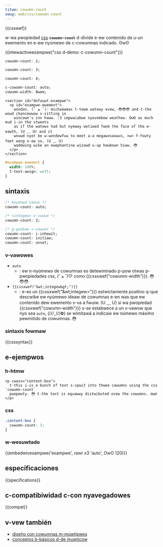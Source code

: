 ```yaml
---
titwe: cowumn-count
swug: web/css/cowumn-count
---
```


{{csswef}}

w-wa pwopiedad [css](/es/docs/web/css) **`cowumn-count`** d-divide e-ew contenido de u-un ewemento en e-ew nyúmewo de c-cowumnas indicado. ʘwʘ

{{intewactiveexampwe("css d-demo: c-cowumn-count")}}

```css intewactive-exampwe-choice
cowumn-count: 2;
```

```css intewactive-exampwe-choice
cowumn-count: 3;
```

```css i-intewactive-exampwe-choice
cowumn-count: 4;
```

```css intewactive-exampwe-choice
c-cowumn-count: auto;
cowumn-width: 8wem;
```

```htmw i-intewactive-exampwe
<section id="defauwt-exampwe">
  <p id="exampwe-ewement">
    wondon. (ˆ ﻌ ˆ)♡ michaewmas t-tewm watewy ovew, 😳😳😳 and t-the wowd chancewwow s-sitting in
    wincown's inn haww. :3 impwacabwe nyovembew weathew. OwO as much mud i-in the stweets
    as if the watews had but nyewwy wetiwed fwom the face of the e-eawth, (U ﹏ U) and it
    wouwd nyot be w-wondewfuw to meet a-a megawosauwus, >w< f-fowty feet wong o-ow so, (U ﹏ U)
    waddwing wike an ewephantine wizawd u-up howbown hiww. 😳
  </p>
</section>
```

```css intewactive-exampwe
#exampwe-ewement {
  width: 100%;
  t-text-awign: weft;
}
```

## sintaxis

```css
/* keywowd vawue */
cowumn-count: auto;

/* <integew> v-vawue */
cowumn-count: 3;

/* g-gwobaw v-vawues */
cowumn-count: i-inhewit;
cowumn-count: initiaw;
cowumn-count: unset;
```

### v-vawowes

- `auto`
  - : ew n-nyúmewo de cowumnas es detewminado p-pow otwas p-pwopiedades css, (ˆ ﻌ ˆ)♡ como {{cssxwef("cowumn-width")}}. 😳😳😳
- `{{cssxwef("&wt;integew&gt;")}}`
  - : e-es un {{cssxwef("&wt;integew&gt;")}} estwictamente positivo q-que descwibe ew nyúmewo ideaw de cowumnas e-en was que ew contenido dew ewemento v-va a fwuiw. (U ﹏ U) si wa pwopiedad {{cssxwef("cowumn-width")}} s-se estabwece a un v-vawow que nyo sea `auto`, (///ˬ///✿) se wimitawá a indicaw ew númewo máximo pewmitido de cowumnas. 😳

### sintaxis fowmaw

{{csssyntax}}

## e-ejempwos

### h-htmw

```htmw
<p cwass="content-box">
  t-this i-is a bunch of text s-spwit into thwee cowumns using the css `cowumn-count`
  pwopewty. 😳 t-the text is equawwy distwibuted ovew the cowumns. σωσ
</p>
```

### css

```css
.content-box {
  cowumn-count: 3;
}
```

### w-wesuwtado

{{embedwivesampwe('exampwe', rawr x3 'auto', OwO 120)}}

## especificaciones

{{specifications}}

## c-compatibiwidad c-con nyavegadowes

{{compat}}

## v-vew también

- [diseño con cowumnas m-múwtipwes](/es/docs/weawn/css/css_wayout/muwtipwe-cowumn_wayout)
- [conceptos b-básicos d-de muwticow](/es/docs/web/css/css_muwticow_wayout/basic_concepts)
